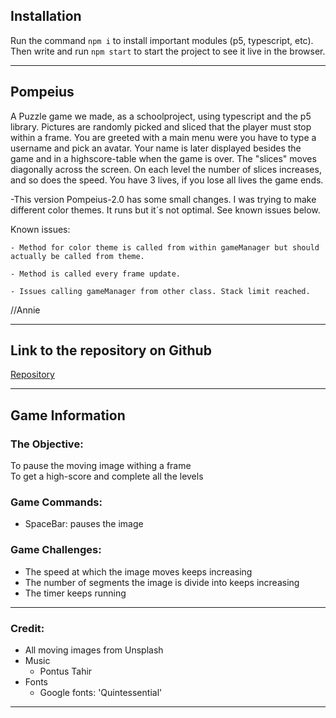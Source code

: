 
## Installation

Run the command `npm i` to install important modules (p5, typescript, etc). Then write and run `npm start` to start the project to see it live in the browser.

***

## Pompeius

A Puzzle game we made, as a schoolproject, using typescript and the p5 library. Pictures are randomly picked and sliced that the player must stop within a frame. You are greeted with a main menu were you have to type a username and pick an avatar. Your name is later displayed besides the game and in a highscore-table when the game is over. The "slices" moves diagonally across the screen. On each level the number of slices increases, and so does the speed. You have 3 lives, if you lose all lives the game ends.

-This version Pompeius-2.0 has some small changes. I was trying to make different color themes. It runs but it´s not optimal. See known issues below. 

Known issues: 

    - Method for color theme is called from within gameManager but should actually be called from theme. 

    - Method is called every frame update.
    
    - Issues calling gameManager from other class. Stack limit reached.

//Annie

***

## Link to the repository on Github

[Repository](https://github.com/MS-load/Pompeius)

***
## Game Information
### The Objective: 
To pause the moving image withing a frame<br>
To get a high-score and complete all the levels<br>

### Game Commands:
* SpaceBar: pauses the image

### Game Challenges:
* The speed at which the image moves keeps increasing
* The number of segments the image is divide into keeps increasing 
* The timer keeps running

***

### Credit:
<ul>
    <li>All moving images from Unsplash </li>
    <li>Music
        <ul>
            <li>Pontus Tahir</li>
        </ul>
    </li>
    <li>Fonts
        <ul>
            <li>Google fonts: 'Quintessential'</li>
        </ul>
    </li>
</ul>

***
